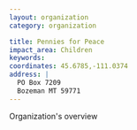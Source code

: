 ```yaml
---
layout: organization
category: organization

title: Pennies for Peace
impact_area: Children
keywords: 
coordinates: 45.6785,-111.0374
address: |
  PO Box 7209
  Bozeman MT 59771
---
```

Organization's overview
